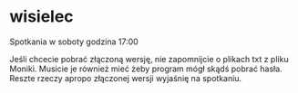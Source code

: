 # wisielec
Spotkania w soboty godzina 17:00

Jeśli chcecie pobrać złączoną wersję, nie zapomnijcie o plikach txt z pliku Moniki. Musicie je również mieć żeby program mógł skądś pobrać hasła. Reszte rzeczy apropo złączonej wersji wyjaśnię na spotkaniu.
